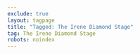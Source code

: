 ```yaml
---
exclude: true
layout: tagpage
title: "Tagged: The Irene Diamond Stage"
tag: The Irene Diamond Stage
robots: noindex
---
```

